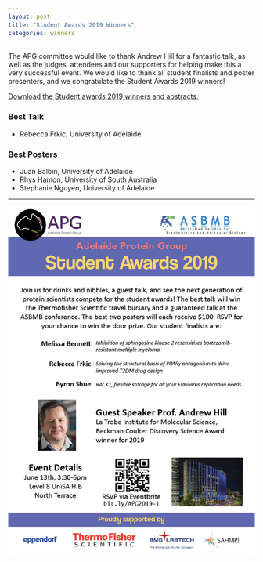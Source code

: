 ```yaml
---
layout: post
title: "Student Awards 2019 Winners"
categories: winners
---
```


The APG committee would like to thank Andrew Hill for a fantastic talk, 
as well as the judges, attendees and our supporters for helping make this a 
very successful event. We would like to thank all student finalists and 
poster presenters, and we congratulate the Student Awards 2019 winners!

[Download the Student awards 2019 winners and abstracts.][1]

### Best Talk

- Rebecca Frkic, University of Adelaide

### Best Posters

- Juan Balbin, University of Adelaide
- Rhys Hamon, University of South Australia 
- Stephanie Nguyen, University of Adelaide


---


![](/assets/images/2019_sa.jpg)


[1]:/assets/docs/StudentAwards2019.pdf
